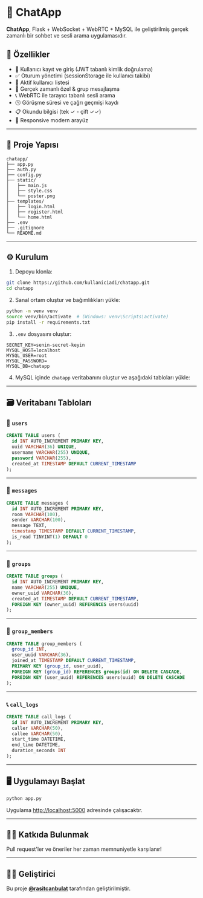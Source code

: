 # 💬 ChatApp

**ChatApp**, Flask + WebSocket + WebRTC + MySQL ile geliştirilmiş gerçek zamanlı bir sohbet ve sesli arama uygulamasıdır.

## 🚀 Özellikler

- 🔐 Kullanıcı kayıt ve giriş (JWT tabanlı kimlik doğrulama)
- ✅ Oturum yönetimi (sessionStorage ile kullanıcı takibi)
- 👤 Aktif kullanıcı listesi
- 💬 Gerçek zamanlı özel & grup mesajlaşma
- 📞 WebRTC ile tarayıcı tabanlı sesli arama
- 🕓 Görüşme süresi ve çağrı geçmişi kaydı
- 📋 Okundu bilgisi (tek ✓ - çift ✓✓)
- 🎨 Responsive modern arayüz

---

## 📁 Proje Yapısı

```
chatapp/
├── app.py
├── auth.py
├── config.py
├── static/
│   ├── main.js
│   ├── style.css
│   └── poster.png
├── templates/
│   ├── login.html
│   ├── register.html
│   └── home.html
├── .env
├── .gitignore
└── README.md
```

---

## ⚙️ Kurulum

1. Depoyu klonla:

```bash
git clone https://github.com/kullaniciadi/chatapp.git
cd chatapp
```

2. Sanal ortam oluştur ve bağımlılıkları yükle:

```bash
python -m venv venv
source venv/bin/activate  # (Windows: venv\Scripts\activate)
pip install -r requirements.txt
```

3. `.env` dosyasını oluştur:

```env
SECRET_KEY=senin-secret-keyin
MYSQL_HOST=localhost
MYSQL_USER=root
MYSQL_PASSWORD=
MYSQL_DB=chatapp
```

4. MySQL içinde `chatapp` veritabanını oluştur ve aşağıdaki tabloları yükle:

---

## 🗃️ Veritabanı Tabloları

### 📄 `users`

```sql
CREATE TABLE users (
  id INT AUTO_INCREMENT PRIMARY KEY,
  uuid VARCHAR(36) UNIQUE,
  username VARCHAR(255) UNIQUE,
  password VARCHAR(255),
  created_at TIMESTAMP DEFAULT CURRENT_TIMESTAMP
);
```

---

### 💬 `messages`

```sql
CREATE TABLE messages (
  id INT AUTO_INCREMENT PRIMARY KEY,
  room VARCHAR(100),
  sender VARCHAR(100),
  message TEXT,
  timestamp TIMESTAMP DEFAULT CURRENT_TIMESTAMP,
  is_read TINYINT(1) DEFAULT 0
);
```

---

### 👥 `groups`

```sql
CREATE TABLE groups (
  id INT AUTO_INCREMENT PRIMARY KEY,
  name VARCHAR(255) UNIQUE,
  owner_uuid VARCHAR(36),
  created_at TIMESTAMP DEFAULT CURRENT_TIMESTAMP,
  FOREIGN KEY (owner_uuid) REFERENCES users(uuid)
);
```

---

### 👤 `group_members`

```sql
CREATE TABLE group_members (
  group_id INT,
  user_uuid VARCHAR(36),
  joined_at TIMESTAMP DEFAULT CURRENT_TIMESTAMP,
  PRIMARY KEY (group_id, user_uuid),
  FOREIGN KEY (group_id) REFERENCES groups(id) ON DELETE CASCADE,
  FOREIGN KEY (user_uuid) REFERENCES users(uuid) ON DELETE CASCADE
);
```

---

### 📞 `call_logs`

```sql
CREATE TABLE call_logs (
  id INT AUTO_INCREMENT PRIMARY KEY,
  caller VARCHAR(50),
  callee VARCHAR(50),
  start_time DATETIME,
  end_time DATETIME,
  duration_seconds INT
);
```

---

## 🖥️ Uygulamayı Başlat

```bash
python app.py
```

Uygulama [http://localhost:5000](http://localhost:5000) adresinde çalışacaktır.

---

## 🧑‍💻 Katkıda Bulunmak

Pull request'ler ve öneriler her zaman memnuniyetle karşılanır!

---

## 👨‍🎓 Geliştirici

Bu proje **[@rasitcanbulat](https://github.com/rasitcanbulat)** tarafından geliştirilmiştir.
